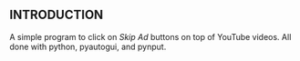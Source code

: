 INTRODUCTION
------------

A simple program to click on *Skip Ad* buttons on top of YouTube videos. All done with python, pyautogui, and pynput.